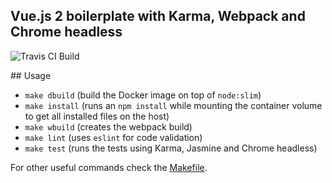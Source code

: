 ## Vue.js 2 boilerplate with Karma, Webpack and Chrome headless

![Travis CI Build](https://travis-ci.org/fracasula/vuejs-karma-webpack.svg?branch=master)


## Usage

* `make dbuild` (build the Docker image on top of `node:slim`)
* `make install` (runs an `npm install` while mounting the container volume to get all installed files on the host)
* `make wbuild` (creates the webpack build)
* `make lint` (uses `eslint` for code validation)
* `make test` (runs the tests using Karma, Jasmine and Chrome headless)

For other useful commands check the [Makefile](Makefile).
